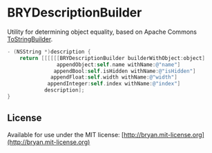 # BRYDescriptionBuilder

Utility for determining object equality, based on Apache Commons [ToStringBuilder](http://commons.apache.org/proper/commons-lang/apidocs/org/apache/commons/lang3/builder/ToStringBuilder.html).

```objectivec
- (NSString *)description {
    return [[[[[[BRYDescriptionBuilder builderWithObject:object]
                appendObject:self.name withName:@"name"]
               appendBool:self.isHidden withName:@"isHidden"]
              appendFloat:self.width withName:@"width"]
             appendInteger:self.index withName:@"index"]
            description];
}
```

## License

Available for use under the MIT license: [http://bryan.mit-license.org](http://bryan.mit-license.org)
